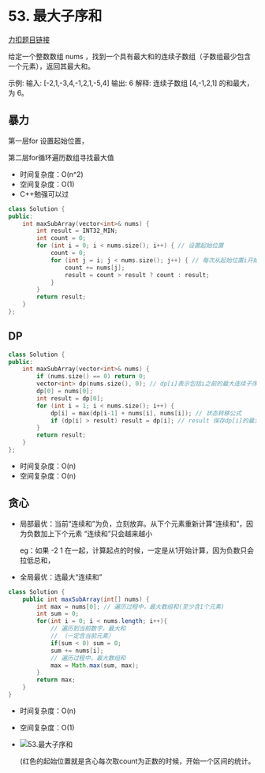 # 53. 最大子序和

[力扣题目链接](https://leetcode-cn.com/problems/maximum-subarray/)

给定一个整数数组 nums ，找到一个具有最大和的连续子数组（子数组最少包含一个元素），返回其最大和。

示例:
输入: [-2,1,-3,4,-1,2,1,-5,4]
输出: 6
解释: 连续子数组 [4,-1,2,1] 的和最大，为 6。


## 暴力 

第一层for 设置起始位置，

第二层for循环遍历数组寻找最大值

* 时间复杂度：O(n^2)
* 空间复杂度：O(1)
*  C++勉强可以过 

```CPP
class Solution {
public:
    int maxSubArray(vector<int>& nums) {
        int result = INT32_MIN;
        int count = 0;
        for (int i = 0; i < nums.size(); i++) { // 设置起始位置
            count = 0;
            for (int j = i; j < nums.size(); j++) { // 每次从起始位置i开始遍历寻找最大值
                count += nums[j];
                result = count > result ? count : result;
            }
        }
        return result;
    }
};
```

## DP

```CPP
class Solution {
public:
    int maxSubArray(vector<int>& nums) {
        if (nums.size() == 0) return 0;
        vector<int> dp(nums.size(), 0); // dp[i]表示包括i之前的最大连续子序列和
        dp[0] = nums[0];
        int result = dp[0];
        for (int i = 1; i < nums.size(); i++) {
            dp[i] = max(dp[i-1] + nums[i], nums[i]); // 状态转移公式
            if (dp[i] > result) result = dp[i]; // result 保存dp[i]的最大值
        }
        return result;
    }
};
```

* 时间复杂度：O(n)
* 空间复杂度：O(n)

## 贪心 

+ 局部最优：当前“连续和”为负，立刻放弃。从下个元素重新计算“连续和”，因为负数加上下个元素 “连续和”只会越来越小

  eg：如果 -2 1 在一起，计算起点的时候，一定是从1开始计算，因为负数只会拉低总和， 

+ 全局最优：选最大“连续和”  

```java
class Solution {
    public int maxSubArray(int[] nums) { 
        int max = nums[0]; // 遍历过程中，最大数组和(至少含1个元素)
        int sum = 0; 
        for(int i = 0; i < nums.length; i++){
            // 遍历到当前数字，最大和
            // （一定含当前元素）
            if(sum < 0) sum = 0;
            sum += nums[i];
            // 遍历过程中，最大数组和
            max = Math.max(sum, max);
        }
        return max;
    }
}
```

* 时间复杂度：O(n)
* 空间复杂度：O(1)



* ![53.最大子序和](https://code-thinking.cdn.bcebos.com/gifs/53.%E6%9C%80%E5%A4%A7%E5%AD%90%E5%BA%8F%E5%92%8C.gif)

  (红色的起始位置就是贪心每次取count为正数的时候，开始一个区间的统计。 

